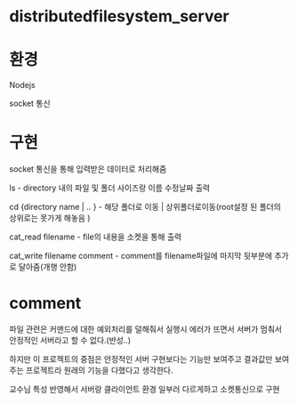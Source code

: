 # distributedfilesystem_server

# 환경

Nodejs

socket 통신


# 구현 

socket 통신을 통해 입력받은 데이터로 처리해줌 

ls - directory 내의 파일 및 폴더 사이즈랑 이름 수정날짜 출력

cd  {directory name | .. } - 해당 폴더로 이동 | 상위폴더로이동(root설정 된 폴더의 상위로는 못가게 해놓음 )

cat_read filename - file의 내용을 소켓을 통해 출력

cat_write filename comment - comment를 filename파일에 마지막 뒷부분에 추가로 달아줌(개행 안함)


# comment

파일 관련은 커맨드에 대한 예외처리를 덜해줘서 실행시 에러가 뜨면서 서버가 멈춰서 안정적인 서버라고 할 수 없다.(반성..)

하지만 이 프로젝트의 중점은 안정적인 서버 구현보다는 기능만 보여주고 결과값만 보여주는 프로젝트라 원래의 기능을 다했다고 생각한다. 

교수님 특성 반영해서 서버랑 클라이언트 환경 일부러 다르게하고 소켓통신으로 구현 
